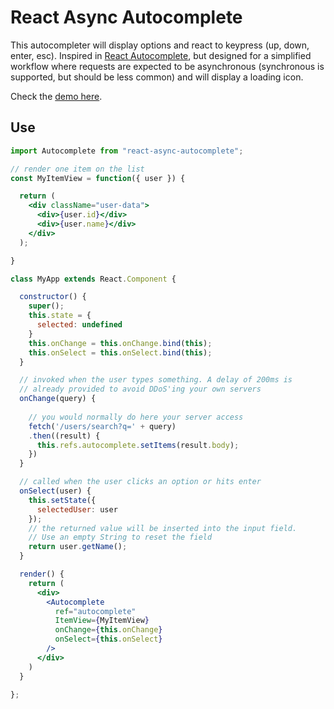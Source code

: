 # React Async Autocomplete

This autocompleter will display options and react to keypress (up, down, enter, esc). Inspired in [React Autocomplete](https://github.com/reactjs/react-autocomplete), but designed for a simplified workflow where requests are expected to be asynchronous (synchronous is supported, but should be less common) and will display a loading icon.

Check the [demo here](http://icoloma.github.io/react-async-autocomplete).

## Use

```jsx
import Autocomplete from "react-async-autocomplete";

// render one item on the list
const MyItemView = function({ user }) {

  return (
    <div className="user-data">
      <div>{user.id}</div>
      <div>{user.name}</div>
    </div>
  );

} 

class MyApp extends React.Component {

  constructor() {
    super();
    this.state = {
      selected: undefined
    }
    this.onChange = this.onChange.bind(this);
    this.onSelect = this.onSelect.bind(this);
  }

  // invoked when the user types something. A delay of 200ms is 
  // already provided to avoid DDoS'ing your own servers
  onChange(query) {
    
    // you would normally do here your server access
    fetch('/users/search?q=' + query)
    .then((result) {
      this.refs.autocomplete.setItems(result.body);
    })
  }

  // called when the user clicks an option or hits enter
  onSelect(user) {
    this.setState({
      selectedUser: user
    });
    // the returned value will be inserted into the input field. 
    // Use an empty String to reset the field
    return user.getName();
  }

  render() {
    return (
      <div>
        <Autocomplete 
          ref="autocomplete"
          ItemView={MyItemView} 
          onChange={this.onChange} 
          onSelect={this.onSelect}
        />
      </div>
    )
  }

};
```
